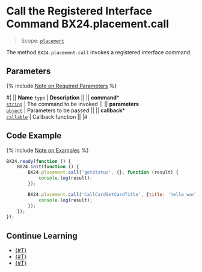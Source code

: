 # Call the Registered Interface Command BX24.placement.call

> Scope: [`placement`](../../scopes/permissions.md)

The method `BX24.placement.call` invokes a registered interface command.

## Parameters

{% include [Note on Required Parameters](../../../_includes/required.md) %}

#|
|| **Name**
`type` | **Description** ||
|| **command***  
[`string`](../../data-types.md) | The command to be invoked ||
|| **parameters**  
[`object`](../../data-types.md) | Parameters to be passed ||
|| **callback***  
[`callable`](../../data-types.md) | Callback function ||
|#

## Code Example

{% include [Note on Examples](../../../_includes/examples.md) %}

```js
BX24.ready(function () {
    BX24.init(function () {
        BX24.placement.call('getStatus', {}, function (result) {
            console.log(result);
        });

        BX24.placement.call('CallCardSetCardTitle', {title: 'hello world!'}, function (result) {
            console.log(result);
        });
    });
});
```

## Continue Learning 

- [{#T}](bx24-placement-info.md)
- [{#T}](bx24-placement-get-interface.md)
- [{#T}](bx24-placement-bind-event.md)